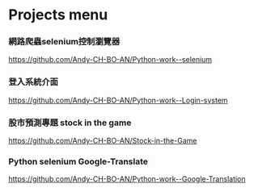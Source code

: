 # Projects menu
### 網路爬蟲selenium控制瀏覽器
https://github.com/Andy-CH-BO-AN/Python-work--selenium<br>
### 登入系統介面
https://github.com/Andy-CH-BO-AN/Python-work--Login-system<br>
### 股市預測專題 stock in the game
https://github.com/Andy-CH-BO-AN/Stock-in-the-Game<br>
### Python selenium Google-Translate
https://github.com/Andy-CH-BO-AN/Python-work--Google-Translation<br>
